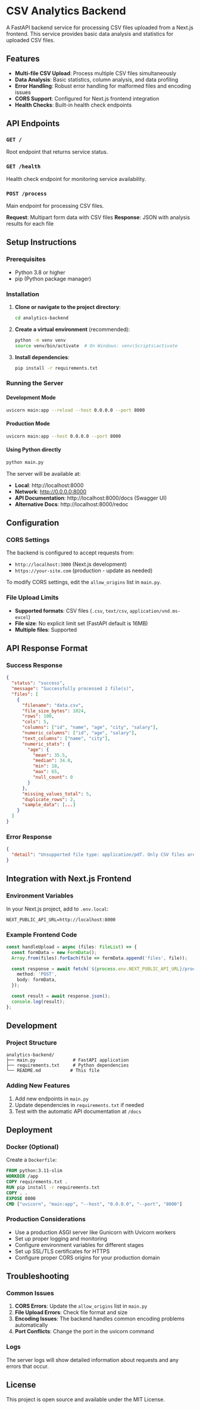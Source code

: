 # CSV Analytics Backend

A FastAPI backend service for processing CSV files uploaded from a Next.js frontend. This service provides basic data analysis and statistics for uploaded CSV files.

## Features

- **Multi-file CSV Upload**: Process multiple CSV files simultaneously
- **Data Analysis**: Basic statistics, column analysis, and data profiling
- **Error Handling**: Robust error handling for malformed files and encoding issues
- **CORS Support**: Configured for Next.js frontend integration
- **Health Checks**: Built-in health check endpoints

## API Endpoints

### `GET /`
Root endpoint that returns service status.

### `GET /health`
Health check endpoint for monitoring service availability.

### `POST /process`
Main endpoint for processing CSV files.

**Request**: Multipart form data with CSV files
**Response**: JSON with analysis results for each file

## Setup Instructions

### Prerequisites
- Python 3.8 or higher
- pip (Python package manager)

### Installation

1. **Clone or navigate to the project directory**:
   ```bash
   cd analytics-backend
   ```

2. **Create a virtual environment** (recommended):
   ```bash
   python -m venv venv
   source venv/bin/activate  # On Windows: venv\Scripts\activate
   ```

3. **Install dependencies**:
   ```bash
   pip install -r requirements.txt
   ```

### Running the Server

#### Development Mode
```bash
uvicorn main:app --reload --host 0.0.0.0 --port 8000
```

#### Production Mode
```bash
uvicorn main:app --host 0.0.0.0 --port 8000
```

#### Using Python directly
```bash
python main.py
```

The server will be available at:
- **Local**: http://localhost:8000
- **Network**: http://0.0.0.0:8000
- **API Documentation**: http://localhost:8000/docs (Swagger UI)
- **Alternative Docs**: http://localhost:8000/redoc

## Configuration

### CORS Settings
The backend is configured to accept requests from:
- `http://localhost:3000` (Next.js development)
- `https://your-site.com` (production - update as needed)

To modify CORS settings, edit the `allow_origins` list in `main.py`.

### File Upload Limits
- **Supported formats**: CSV files (`.csv`, `text/csv`, `application/vnd.ms-excel`)
- **File size**: No explicit limit set (FastAPI default is 16MB)
- **Multiple files**: Supported

## API Response Format

### Success Response
```json
{
  "status": "success",
  "message": "Successfully processed 2 file(s)",
  "files": [
    {
      "filename": "data.csv",
      "file_size_bytes": 1024,
      "rows": 100,
      "cols": 5,
      "columns": ["id", "name", "age", "city", "salary"],
      "numeric_columns": ["id", "age", "salary"],
      "text_columns": ["name", "city"],
      "numeric_stats": {
        "age": {
          "mean": 35.5,
          "median": 34.0,
          "min": 18,
          "max": 65,
          "null_count": 0
        }
      },
      "missing_values_total": 5,
      "duplicate_rows": 2,
      "sample_data": [...]
    }
  ]
}
```

### Error Response
```json
{
  "detail": "Unsupported file type: application/pdf. Only CSV files are allowed."
}
```

## Integration with Next.js Frontend

### Environment Variables
In your Next.js project, add to `.env.local`:
```
NEXT_PUBLIC_API_URL=http://localhost:8000
```

### Example Frontend Code
```typescript
const handleUpload = async (files: FileList) => {
  const formData = new FormData();
  Array.from(files).forEach(file => formData.append('files', file));

  const response = await fetch(`${process.env.NEXT_PUBLIC_API_URL}/process`, {
    method: 'POST',
    body: formData,
  });

  const result = await response.json();
  console.log(result);
};
```

## Development

### Project Structure
```
analytics-backend/
├── main.py              # FastAPI application
├── requirements.txt     # Python dependencies
└── README.md           # This file
```

### Adding New Features
1. Add new endpoints in `main.py`
2. Update dependencies in `requirements.txt` if needed
3. Test with the automatic API documentation at `/docs`

## Deployment

### Docker (Optional)
Create a `Dockerfile`:
```dockerfile
FROM python:3.11-slim
WORKDIR /app
COPY requirements.txt .
RUN pip install -r requirements.txt
COPY . .
EXPOSE 8000
CMD ["uvicorn", "main:app", "--host", "0.0.0.0", "--port", "8000"]
```

### Production Considerations
- Use a production ASGI server like Gunicorn with Uvicorn workers
- Set up proper logging and monitoring
- Configure environment variables for different stages
- Set up SSL/TLS certificates for HTTPS
- Configure proper CORS origins for your production domain

## Troubleshooting

### Common Issues

1. **CORS Errors**: Update the `allow_origins` list in `main.py`
2. **File Upload Errors**: Check file format and size
3. **Encoding Issues**: The backend handles common encoding problems automatically
4. **Port Conflicts**: Change the port in the uvicorn command

### Logs
The server logs will show detailed information about requests and any errors that occur.

## License

This project is open source and available under the MIT License.
